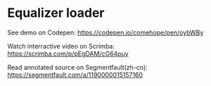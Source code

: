 # Equalizer loader

See demo on Codepen: https://codepen.io/comehope/pen/oybWBy

Watch interractive video on Scrimba: https://scrimba.com/p/pEgDAM/cG64puy

Read annotated source on Segmentfault(zh-cn): https://segmentfault.com/a/1190000015157160